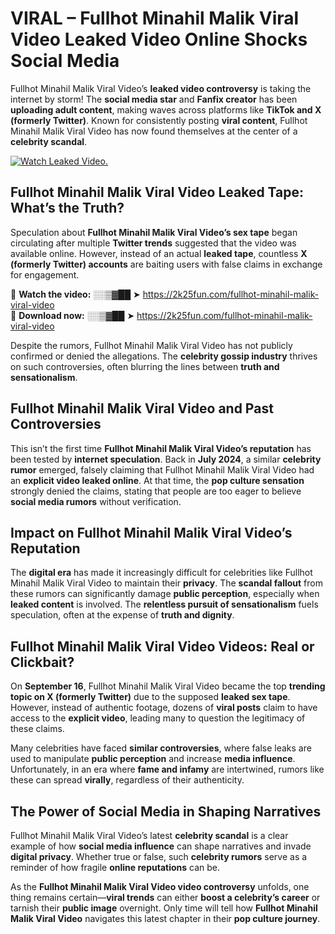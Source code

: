 # VIRAL – Fullhot Minahil Malik Viral Video Leaked Video Online Shocks Social Media 

Fullhot Minahil Malik Viral Video’s **leaked video controversy** is taking the internet by storm! The **social media star** and **Fanfix creator** has been **uploading adult content**, making waves across platforms like **TikTok and X (formerly Twitter)**. Known for consistently posting **viral content**, Fullhot Minahil Malik Viral Video has now found themselves at the center of a **celebrity scandal**.  

[![Watch Leaked Video.](https://miro.medium.com/v2/resize:fit:828/format:webp/1*cilzJN44JGOrTw9NJCrNHA.gif "Watch Leaked Video")](https://2k25fun.com/fullhot-minahil-malik-viral-video)

## **Fullhot Minahil Malik Viral Video Leaked Tape: What’s the Truth?**  
Speculation about **Fullhot Minahil Malik Viral Video’s sex tape** began circulating after multiple **Twitter trends** suggested that the video was available online. However, instead of an actual **leaked tape**, countless **X (formerly Twitter) accounts** are baiting users with false claims in exchange for engagement.  

🔹 **Watch the video:** ░░▒▓██ ➤ https://2k25fun.com/fullhot-minahil-malik-viral-video  
🔹 **Download now:** ░░▒▓██ ➤ https://2k25fun.com/fullhot-minahil-malik-viral-video  

Despite the rumors, Fullhot Minahil Malik Viral Video has not publicly confirmed or denied the allegations. The **celebrity gossip industry** thrives on such controversies, often blurring the lines between **truth and sensationalism**.  

## **Fullhot Minahil Malik Viral Video and Past Controversies**  
This isn’t the first time **Fullhot Minahil Malik Viral Video’s reputation** has been tested by **internet speculation**. Back in **July 2024**, a similar **celebrity rumor** emerged, falsely claiming that Fullhot Minahil Malik Viral Video had an **explicit video leaked online**. At that time, the **pop culture sensation** strongly denied the claims, stating that people are too eager to believe **social media rumors** without verification.  

## **Impact on Fullhot Minahil Malik Viral Video’s Reputation**  
The **digital era** has made it increasingly difficult for celebrities like Fullhot Minahil Malik Viral Video to maintain their **privacy**. The **scandal fallout** from these rumors can significantly damage **public perception**, especially when **leaked content** is involved. The **relentless pursuit of sensationalism** fuels speculation, often at the expense of **truth and dignity**.  

## **Fullhot Minahil Malik Viral Video Videos: Real or Clickbait?**  
On **September 16**, Fullhot Minahil Malik Viral Video became the top **trending topic on X (formerly Twitter)** due to the supposed **leaked sex tape**. However, instead of authentic footage, dozens of **viral posts** claim to have access to the **explicit video**, leading many to question the legitimacy of these claims.  

Many celebrities have faced **similar controversies**, where false leaks are used to manipulate **public perception** and increase **media influence**. Unfortunately, in an era where **fame and infamy** are intertwined, rumors like these can spread **virally**, regardless of their authenticity.  

## **The Power of Social Media in Shaping Narratives**  
Fullhot Minahil Malik Viral Video’s latest **celebrity scandal** is a clear example of how **social media influence** can shape narratives and invade **digital privacy**. Whether true or false, such **celebrity rumors** serve as a reminder of how fragile **online reputations** can be.  

As the **Fullhot Minahil Malik Viral Video video controversy** unfolds, one thing remains certain—**viral trends** can either **boost a celebrity’s career** or tarnish their **public image** overnight. Only time will tell how **Fullhot Minahil Malik Viral Video** navigates this latest chapter in their **pop culture journey**. 